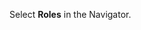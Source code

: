 <!-- markdownlint-disable-file MD041 -->
Select <i class="ph ph-traffic-signal" aria-hidden="true"></i> **Roles** in the Navigator.
